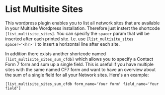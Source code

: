 # List Multisite Sites
This wordpress plugin enables you to list all network sites that are available in your Multisite Wordpress installation.
Therefore just instert the shortcode `[list_multisite_sites]`. You can specify the `spacer` param that will be inserted
after each printed site. I.e. use `[list_multisite_sites spacer='<hr>']` to insert a horizontal line after each site.

In addition there exists another shortcode named `[list_multisite_sites_sum_cfdb]` which allows you to specify a
Contact Form 7 form and sum up a single field. This is useful if you have multiple sites with the same named CF7 form
and want to have an overview about the sum of a single field for all your Network sites. Here's an example:

```
[list_multisite_sites_sum_cfdb form_name='Your form' field_name='Your field']
```